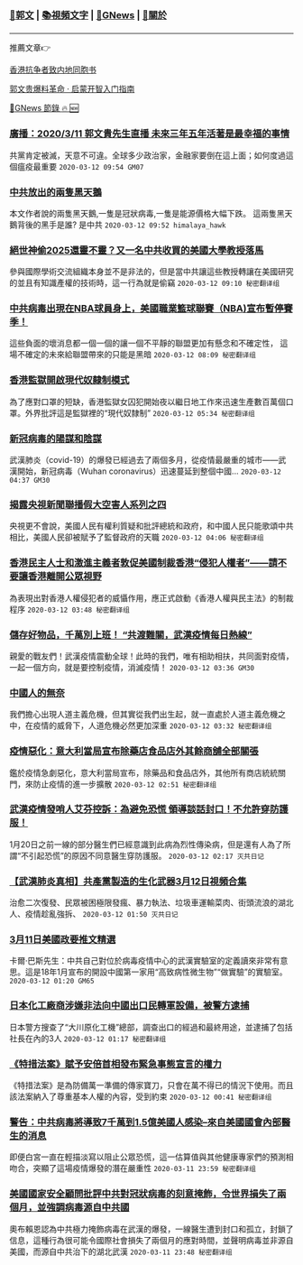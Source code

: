 ###  [:eagle:郭文](https://github.com/ourhimalayas/txt) | [:books:視頻文字](https://github.com/ourhimalayas/txt/blob/master/content/README.md) | [:newspaper:GNews](https://github.com/ourhimalayas/txt/blob/master/content/gnews/README.md) | [:pray:關於](https://github.com/ourhimalayas/home/tree/master/about)
---

推薦文章:point_right:

[香港抗争者致内地同胞书](https://github.com/ourhimalayas/news/blob/master/2019/08/a_letter_from_the_hong_kong_people.md)

[郭文贵爆料革命 · 启蒙开智入门指南](https://github.com/ourhimalayas/txt/issues/1)

[:newspaper:GNews 節錄 :fire: :new:](https://github.com/ourhimalayas/txt/blob/master/content/gnews/README.md) 



### [廣播：2020/3/11 郭文貴先生直播 未來三年五年活著是最幸福的事情](/content/gnews/1/README.md)

共黨肯定被滅，天意不可違。全球多少政治家，金融家要倒在這上面；如何度過這個瘟疫最重要  `2020-03-12 09:54 GM07`

### [中共放出的兩隻黑天鵝](/content/gnews/2/README.md)

本文作者說的兩隻黑天鵝,一隻是冠狀病毒,一隻是能源價格大幅下跌。 這兩隻黑天鵝背後的黑手是誰? 是中共  `2020-03-12 09:52 himalaya_hawk`

### [絕世神偷2025還靈不靈？又一名中共收買的美國大學教授落馬](/content/gnews/3/README.md)

參與國際學術交流組織本身並不是非法的，但是當中共讓這些教授轉讓在美國研究的並且有知識產權的技術時，這一行為就是偷竊  `2020-03-12 09:10 秘密翻译组`

### [中共病毒出現在NBA球員身上，美國職業籃球聯賽（NBA)宣布暫停賽季！](/content/gnews/4/README.md)

這些負面的壞消息都一個一個的讓一個不平靜的聯盟更加有懸念和不確定性， 這場不確定的未來給聯盟帶來的只能是黑暗  `2020-03-12 08:09 秘密翻译组`

### [香港監獄開啟現代奴隸制模式](/content/gnews/5/README.md)

為了應對口罩的短缺，香港監獄女囚犯開始夜以繼日地工作來迅速生產數百萬個口罩。外界批評這是監獄裡的“現代奴隸制”  `2020-03-12 05:34 秘密翻译组`

### [新冠病毒的陽謀和陰謀](/content/gnews/6/README.md)

武漢肺炎（covid-19）的爆發已經過去了兩個多月，從疫情最嚴重的城市——武漢開始，新冠病毒（Wuhan coronavirus）迅速蔓延到整個中國...  `2020-03-12 04:37 GM30`

### [揭露央視新聞聯播假大空害人系列之四](/content/gnews/7/README.md)

央視更不會說，美國人民有權利質疑和批評總統和政府，和中國人民只能歌頌中共相比，美國人民卻被賦予了監督政府的天職  `2020-03-12 04:06 秘密翻译组`

### [香港民主人士和激進主義者敦促美國制裁香港“侵犯人權者”——請不要讓香港離開公眾視野](/content/gnews/8/README.md)

為表現出對香港人權侵犯者的威懾作用，應正式啟動《香港人權與民主法》的制裁程序  `2020-03-12 03:48 秘密翻译组`

### [儲存好物品，千萬別上班！ “共渡難關，武漢疫情每日熱線”](/content/gnews/9/README.md)

親愛的戰友們！武漢疫情震動全球！此時的我們，唯有相助相扶，共同面對疫情，一起一個方向，就是要控制疫情，消滅疫情！  `2020-03-12 03:36 GM30`

### [中國人的無奈](/content/gnews/10/README.md)

我們擔心出現人道主義危機，但其實從我們出生起，就一直處於人道主義危機之中，在疫情的威脅下，人道危機必然更加深重  `2020-03-12 03:32 秘密翻译组`

### [疫情惡化：意大利當局宣布除藥店食品店外其餘商舖全部關張](/content/gnews/11/README.md)

鑑於疫情急劇惡化，意大利當局宣布，除藥品和食品店外，其他所有商店統統關門，來防止疫情的進一步擴散  `2020-03-12 02:51 秘密翻译组`

### [武漢疫情發哨人艾芬控訴：為避免恐慌 領導談話封口！不允許穿防護服！](/content/gnews/12/README.md)

1月20日之前一線的部分醫生們已經意識到此病為烈性傳染病，但是還有人為了所謂“不引起恐慌”的原因不同意醫生穿防護服。  `2020-03-12 02:17 灭共日记`

### [【武漢肺炎真相】共產黨製造的生化武器3月12日視頻合集](/content/gnews/13/README.md)

治愈二次復發、民眾被困極限發瘋、暴力執法、垃圾車運輸菜肉、街頭流浪的湖北人、疫情趁亂強拆、  `2020-03-12 01:50 灭共日记`

### [3月11日美國政要推文精選](/content/gnews/14/README.md)

卡爾·巴斯先生：中共自己對位於病毒疫情中心的武漢實驗室的定義讀來非常有意思。這是18年1月宣布的開設中國第一家用“高致病性微生物”“做實驗”的實驗室。  `2020-03-12 01:20 GM65`

### [日本化工廠商涉嫌非法向中國出口民轉軍設備，被警方逮捕](/content/gnews/15/README.md)

日本警方搜查了“大川原化工機”總部，調查出口的經過和最終用途，並逮捕了包括社長在內的3人  `2020-03-12 01:17 秘密翻译组`

### [《特措法案》賦予安倍首相發布緊急事態宣言的權力](/content/gnews/16/README.md)

《特措法案》是為防備萬一準備的傳家寶刀，只會在萬不得已的情況下使用。而且該法案納入了尊重基本人權的內容，受到約束  `2020-03-12 00:41 秘密翻译组`

### [警告：中共病毒將導致7千萬到1.5億美國人感染&#8211;來自美國國會內部醫生的消息](/content/gnews/17/README.md)

即便白宮一直在輕描淡寫以阻止公眾恐慌，這一估算值與其他健康專家們的預測相吻合，突顯了這場疫情爆發的潛在嚴重性  `2020-03-11 23:59 秘密翻译组`

### [美國國家安全顧問批評中共對冠狀病毒的刻意掩飾，令世界損失了兩個月，並強調病毒源自中共國](/content/gnews/18/README.md)

奧布賴恩認為中共極力掩飾病毒在武漢的爆發，一線醫生遭到封口和孤立，封鎖了信息，這種行為很可能令國際社會損失了兩個月的應對時間，並聲明病毒並非源自美國，而源自中共治下的湖北武漢  `2020-03-11 23:48 秘密翻译组`


